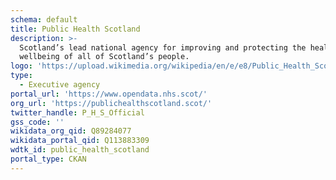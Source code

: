 ```yaml
---
schema: default
title: Public Health Scotland
description: >-
  Scotland’s lead national agency for improving and protecting the health and
  wellbeing of all of Scotland’s people.
logo: 'https://upload.wikimedia.org/wikipedia/en/e/e8/Public_Health_Scotland_logo.jpg'
type:
  - Executive agency
portal_url: 'https://www.opendata.nhs.scot/'
org_url: 'https://publichealthscotland.scot/'
twitter_handle: P_H_S_Official
gss_code: ''
wikidata_org_qid: Q89284077
wikidata_portal_qid: Q113883309
wdtk_id: public_health_scotland
portal_type: CKAN
---
```

